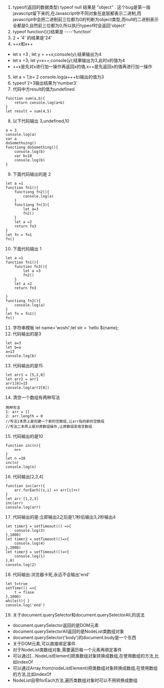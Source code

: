 1. typeof(返回的数据类型) typeof  null 结果是 "object" . 这个bug是第一版javascript留下来的,在Javascript中不同对象在底层都表示二进制,而javascript中会把二进制前三位都为0的判断为object类型,而null的二进制表示全都是0,自然前三位都为0,所以执行typeof时会返回'object'
2. typeof function(){}结果是 ----'function'
3. 2 + '4' 的结果是'24'
4. ++x和x++ 

* let x =3 ; let y = ++x;console(y);结果输出为4
* let x =3; let y=x++;console(y);结果输出为3,此时x的值为4
* ++x是先对x进行加一操作再返回x的值,x++是先返回x的值再进行加一操作
5. let a = 1,b= 2  console.log(a+++b)输出的值为3
6. typeof 2+3输出结果为'number3'
7. 代码中方result的值为undefined

```
function sum(a,b){
    return console.log(a+b)
}
let result = sum(4,5)
```
8. 以下代码输出  3,undefined,10

```
a = 3
console.log(a)
var a 
doSomethuing()
functiong doSomething(){
    console.log(b)
    var b=10
    console.log(b)
}
```
9. 下面代码输出的是 2

```
let a =1
function fn1(){
    functiong fn2(){
        console.log(a)
    }
    functiong fn(3){
        let a=3
        fn2()
    }
    let a =2
    return fn3
}
let fn = fn1
fn()
```
10. 下面代码输出 1

```
let a =1
function fn1(){
    function fn3(){
        let a =3
        fn2()
    }
    let a =2
    return fn3

}
functiong fn2(){
    console.log(a)
}
let fn = fn1()
fn()
```
11. 字符串模板 let name='woshi';let str = `hello ${name};
12. 代码输出的是3
```
let a=3
let b=a
a=13
console.log(b)
```
13. 代码输出的是15
```
let arr1 = [5,2,8]
let arr2 = arr1
arr1[0]=15
console.log(arr2[0])
```
14. 清空一个数组有两种写法
```
两种写法
1: arr = []
2: arr.length = 0
//写法1本质上是创建一个新的空数组,让arr指向新的空数组
//写法二本质上是对原数组操作,让原数组变成空数组
```
15. 代码输出的是10 
```
function inc(n){
    n++
}
let n =10
inc(n)
console.log(n)
```
16. 代码输出[2,3,4]
```
function inc(arr){
    arr.forEach((v,i) => arr[i]++)
}
let arr [1,2,3]
inc(arr)
console.log(arr)
```
17. 代码输出的是:立即输出2之后是1,1秒后输出3,2秒输出4
```
let timer1 = setTimeout(() =>{
    console.log(3)
},1000)
let timer2 = setTimeout(()=>{
    console.log(4)
},2000)
let timer3 = setTimeout(()=>{
    console.log(1)
},0)
console.log(2)
```
18. 代码输出:浏览器卡死,永远不会输出'end'
```
let t=true
setTime(() =>{
    t = flase
},1000)
while(t){ }
console.log('end')
```
19. 关于document.querySelector和document.querySelectorAll,的说法

* document.querySelector返回的是DOM元素
* document.querySelectorAll返回的是NodeList类数组对象
* document.querySelector('body')的document.body是一个东西
* 关于DOM元素,可以直接绑定事件
* 对于NodeList类数组对象,需要遍历每一个元素再绑定事件
* 可以通过[...NodeListElement]把类数组对象转换成数组,在使用数组的方法,比如indexOf
* 可以通过Array.from(nodeListElement)把类数组对象转换成数组,在使用数组的方法,比如indexOf
* NodeList自带forEach方法,遍历类数组对象时可以不用转换成数组